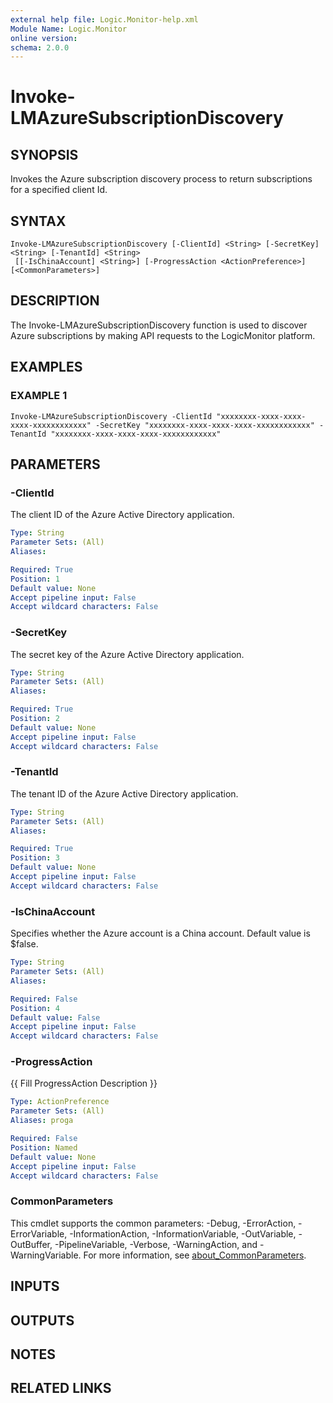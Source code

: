 ```yaml
---
external help file: Logic.Monitor-help.xml
Module Name: Logic.Monitor
online version:
schema: 2.0.0
---
```


# Invoke-LMAzureSubscriptionDiscovery

## SYNOPSIS
Invokes the Azure subscription discovery process to return subscriptions for a specified client Id.

## SYNTAX

```
Invoke-LMAzureSubscriptionDiscovery [-ClientId] <String> [-SecretKey] <String> [-TenantId] <String>
 [[-IsChinaAccount] <String>] [-ProgressAction <ActionPreference>] [<CommonParameters>]
```

## DESCRIPTION
The Invoke-LMAzureSubscriptionDiscovery function is used to discover Azure subscriptions by making API requests to the LogicMonitor platform.

## EXAMPLES

### EXAMPLE 1
```
Invoke-LMAzureSubscriptionDiscovery -ClientId "xxxxxxxx-xxxx-xxxx-xxxx-xxxxxxxxxxxx" -SecretKey "xxxxxxxx-xxxx-xxxx-xxxx-xxxxxxxxxxxx" -TenantId "xxxxxxxx-xxxx-xxxx-xxxx-xxxxxxxxxxxx"
```

## PARAMETERS

### -ClientId
The client ID of the Azure Active Directory application.

```yaml
Type: String
Parameter Sets: (All)
Aliases:

Required: True
Position: 1
Default value: None
Accept pipeline input: False
Accept wildcard characters: False
```

### -SecretKey
The secret key of the Azure Active Directory application.

```yaml
Type: String
Parameter Sets: (All)
Aliases:

Required: True
Position: 2
Default value: None
Accept pipeline input: False
Accept wildcard characters: False
```

### -TenantId
The tenant ID of the Azure Active Directory application.

```yaml
Type: String
Parameter Sets: (All)
Aliases:

Required: True
Position: 3
Default value: None
Accept pipeline input: False
Accept wildcard characters: False
```

### -IsChinaAccount
Specifies whether the Azure account is a China account.
Default value is $false.

```yaml
Type: String
Parameter Sets: (All)
Aliases:

Required: False
Position: 4
Default value: False
Accept pipeline input: False
Accept wildcard characters: False
```

### -ProgressAction
{{ Fill ProgressAction Description }}

```yaml
Type: ActionPreference
Parameter Sets: (All)
Aliases: proga

Required: False
Position: Named
Default value: None
Accept pipeline input: False
Accept wildcard characters: False
```

### CommonParameters
This cmdlet supports the common parameters: -Debug, -ErrorAction, -ErrorVariable, -InformationAction, -InformationVariable, -OutVariable, -OutBuffer, -PipelineVariable, -Verbose, -WarningAction, and -WarningVariable. For more information, see [about_CommonParameters](http://go.microsoft.com/fwlink/?LinkID=113216).

## INPUTS

## OUTPUTS

## NOTES

## RELATED LINKS
